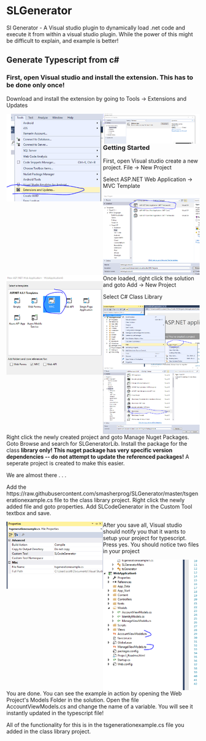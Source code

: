 # SLGenerator
Sl Generator - A Visual studio plugin to dynamically load .net code and execute it from within a visual studio plugin. While the power of this might be difficult to explain, and example is better!

<h2>Generate Typescript from c#</h2>
<h3>First, open Visual studio and install the extension. This has to be done only once!</h3>
<p>Download and install the extension by going to Tools -> Extensions and Updates</p>
<img style="width:50%;float:left;" src="https://raw.githubusercontent.com/smasherprog/SLGenerator/master/pic0.png" target="_blank"/>
<img style="width:50%;float:left;" src="https://raw.githubusercontent.com/smasherprog/SLGenerator/master/pic00.PNG" target="_blank"/>

<h3>Getting Started</h3>
<p>First, open Visual studio create a new project.  File -> New Project</p>
<p>Select ASP.NET Web Application -> MVC Template</p>
<img style="width:50%;float:left;" src="https://raw.githubusercontent.com/smasherprog/SLGenerator/master/pic1.png" target="_blank"/>
<img style="width:50%;float:left;" src="https://raw.githubusercontent.com/smasherprog/SLGenerator/master/pic2.png" target="_blank"/>
<p>Once loaded, right click the solution and goto Add -> New Project</p>
<p>Select C# Class Library</p>
<img style="width:50%;float:left;" src="https://raw.githubusercontent.com/smasherprog/SLGenerator/master/pic3.png" target="_blank"/>
<img style="width:50%;float:left;" src="https://raw.githubusercontent.com/smasherprog/SLGenerator/master/pic4.png" target="_blank"/>
<p>Right click the newly created project and goto Manage Nuget Packages. Goto Browse and search for SLGeneratorLib. Install the package for the class <b>library only! This nuget package has very specific version dependencies -- do not attempt to update the referenced packages!</b> A seperate project is created to make this easier.</p>
<p>We are almost there . . . </p>
<p>Add the https://raw.githubusercontent.com/smasherprog/SLGenerator/master/tsgenerationexample.cs file to the class library project. Right click the newly added file and goto properties. Add SLCodeGenerator in the Custom Tool textbox and save.</p> 
<img style="width:50%;float:left;" src="https://raw.githubusercontent.com/smasherprog/SLGenerator/master/pic5.PNG" target="_blank"/>
<p>After you save all, Visual studio should notify you that it wants to setup your project for typescript. Press yes. You should notice two files in your project</p>
<img style="width:50%;float:left;" src="https://raw.githubusercontent.com/smasherprog/SLGenerator/master/pic6.PNG" target="_blank"/>
<p>You are done. You can see the example in action by opening the Web Project's Models Folder in the solution. Open the file AccountViewModels.cs and change the name of a variable. You will see it instantly updated in the typescript file!</p>
<p>All of the functionality for this is in the tsgenerationexample.cs file you added in the class library project.</p>

